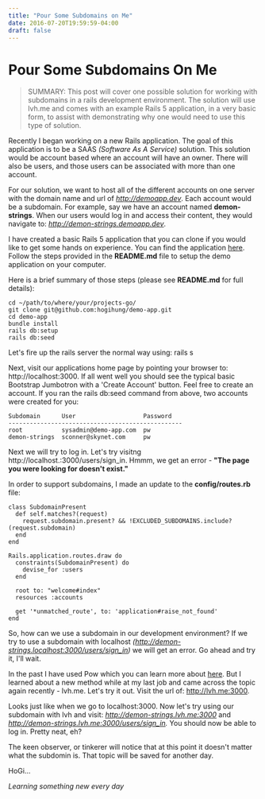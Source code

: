 ```yaml
---
title: "Pour Some Subdomains on Me"
date: 2016-07-20T19:59:59-04:00
draft: false
---
```


# Pour Some Subdomains On Me

> SUMMARY:  This post will cover one possible solution for working with subdomains 
>           in a rails development environment.  The solution will use lvh.me and
>           comes with an example Rails 5 application, in a very basic form, to 
>           assist with demonstrating why one would need to use this type of solution.

Recently I began working on a new Rails application.  The goal of this application is to be a SAAS *(Software As A Service)* solution.  This solution would be account based where an account will have an owner.  There will also be users, and those users can be associated with more than one account.  

For our solution, we want to host all of the different accounts on one server with the domain name and url of  *http://demoapp.dev*.  Each account would be a subdomain.  For example, say we have an account named **demon-strings**.  When our users would log in and access their content, they would navigate to:  *http://demon-strings.demoapp.dev*.

I have created a basic Rails 5 application that you can clone if you would like to get some hands on experience.  You can find the application [here](https://github.com/hogihung/demo-app).   Follow the steps provided in the **README.md** file to setup the demo application on your computer.

Here is a brief summary of those steps (please see **README.md** for full details):


```
cd ~/path/to/where/your/projects-go/
git clone git@github.com:hogihung/demo-app.git
cd demo-app
bundle install
rails db:setup
rails db:seed
```


Let's fire up the rails server the normal way using:  rails s

Next, visit our applications home page by pointing your browser to:  http://localhost:3000.  If all went well you should see the typical basic Bootstrap Jumbotron with a 'Create Account' button.  Feel free to create an account.  If you ran the rails db:seed command from above, two accounts were created for you:


```
Subdomain      User                   Password
-------------------------------------------------
root           sysadmin@demo-app.com  pw
demon-strings  sconner@skynet.com     pw
```


Next we will try to log in.  Let's try visitng http://localhost.:3000/users/sign_in.  Hmmm, we get an error - **"The page you were looking for doesn't exist."**

In order to support subdomains, I made an update to the **config/routes.rb** file:


```
class SubdomainPresent
  def self.matches?(request)
    request.subdomain.present? && !EXCLUDED_SUBDOMAINS.include?(request.subdomain)
  end
end

Rails.application.routes.draw do
  constraints(SubdomainPresent) do
    devise_for :users
  end

  root to: "welcome#index"
  resources :accounts

  get '*unmatched_route', to: 'application#raise_not_found'
end
```


So, how can we use a subdomain in our development environment?  If we try to use a subdomain with localhost *(http://demon-strings.localhost:3000/users/sign_in)* we will get an error.  Go ahead and try it, I'll wait.

In the past I have used Pow which you can learn more about [here](http://pow.cx/).  But I learned about a new method while at my last job and came across the topic again recently - lvh.me.  Let's try it out.  Visit the url of: http://lvh.me:3000.

Looks just like when we go to localhost:3000.   Now let's try using our subdomain with lvh and visit:  *http://demon-strings.lvh.me:3000* and *http://demon-strings.lvh.me:3000/users/sign_in.*  You should now be able to log in.  Pretty neat, eh?

The keen observer, or tinkerer will notice that at this point it doesn't matter what the subdomin is.  That topic will be saved for another day.


HoGi...

*Learning something new every day*

